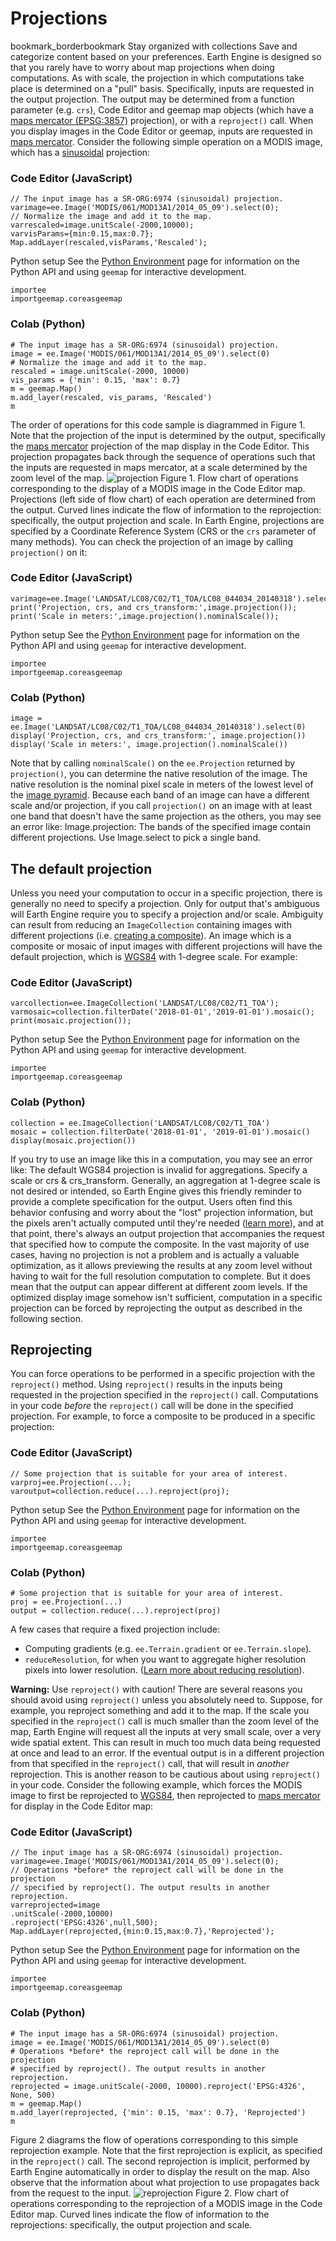  
#  Projections
bookmark_borderbookmark Stay organized with collections  Save and categorize content based on your preferences. 
Earth Engine is designed so that you rarely have to worry about map projections when doing computations. As with scale, the projection in which computations take place is determined on a "pull" basis. Specifically, inputs are requested in the output projection. The output may be determined from a function parameter (e.g. `crs`), Code Editor and geemap map objects (which have a [maps mercator (EPSG:3857)](http://epsg.io/3857) projection), or with a `reproject()` call. When you display images in the Code Editor or geemap, inputs are requested in [maps mercator](http://epsg.io/3857). Consider the following simple operation on a MODIS image, which has a [sinusoidal](http://spatialreference.org/ref/sr-org/6974/) projection:
### Code Editor (JavaScript)
```
// The input image has a SR-ORG:6974 (sinusoidal) projection.
varimage=ee.Image('MODIS/061/MOD13A1/2014_05_09').select(0);
// Normalize the image and add it to the map.
varrescaled=image.unitScale(-2000,10000);
varvisParams={min:0.15,max:0.7};
Map.addLayer(rescaled,visParams,'Rescaled');
```

Python setup
See the [ Python Environment](https://developers.google.com/earth-engine/guides/python_install) page for information on the Python API and using `geemap` for interactive development.
```
importee
importgeemap.coreasgeemap
```

### Colab (Python)
```
# The input image has a SR-ORG:6974 (sinusoidal) projection.
image = ee.Image('MODIS/061/MOD13A1/2014_05_09').select(0)
# Normalize the image and add it to the map.
rescaled = image.unitScale(-2000, 10000)
vis_params = {'min': 0.15, 'max': 0.7}
m = geemap.Map()
m.add_layer(rescaled, vis_params, 'Rescaled')
m
```

The order of operations for this code sample is diagrammed in Figure 1. Note that the projection of the input is determined by the output, specifically the [maps mercator](http://epsg.io/3857) projection of the map display in the Code Editor. This projection propagates back through the sequence of operations such that the inputs are requested in maps mercator, at a scale determined by the zoom level of the map.
![projection](https://developers.google.com/static/earth-engine/images/Projection.png) Figure 1. Flow chart of operations corresponding to the display of a MODIS image in the Code Editor map. Projections (left side of flow chart) of each operation are determined from the output. Curved lines indicate the flow of information to the reprojection: specifically, the output projection and scale. 
In Earth Engine, projections are specified by a Coordinate Reference System (CRS or the `crs` parameter of many methods). You can check the projection of an image by calling `projection()` on it:
### Code Editor (JavaScript)
```
varimage=ee.Image('LANDSAT/LC08/C02/T1_TOA/LC08_044034_20140318').select(0);
print('Projection, crs, and crs_transform:',image.projection());
print('Scale in meters:',image.projection().nominalScale());
```

Python setup
See the [ Python Environment](https://developers.google.com/earth-engine/guides/python_install) page for information on the Python API and using `geemap` for interactive development.
```
importee
importgeemap.coreasgeemap
```

### Colab (Python)
```
image = ee.Image('LANDSAT/LC08/C02/T1_TOA/LC08_044034_20140318').select(0)
display('Projection, crs, and crs_transform:', image.projection())
display('Scale in meters:', image.projection().nominalScale())
```

Note that by calling `nominalScale()` on the `ee.Projection` returned by `projection()`, you can determine the native resolution of the image. The native resolution is the nominal pixel scale in meters of the lowest level of the [image pyramid](https://developers.google.com/earth-engine/guides/scale#image-pyramids). Because each band of an image can have a different scale and/or projection, if you call `projection()` on an image with at least one band that doesn't have the same projection as the others, you may see an error like:
Image.projection: The bands of the specified image contain different projections. Use Image.select to pick a single band.
##  The default projection 
Unless you need your computation to occur in a specific projection, there is generally no need to specify a projection. Only for output that's ambiguous will Earth Engine require you to specify a projection and/or scale. Ambiguity can result from reducing an `ImageCollection` containing images with different projections (i.e. [creating a composite](https://developers.google.com/earth-engine/guides/ic_reducing#projection)). An image which is a composite or mosaic of input images with different projections will have the default projection, which is [WGS84](https://epsg.io/4326) with 1-degree scale. For example:
### Code Editor (JavaScript)
```
varcollection=ee.ImageCollection('LANDSAT/LC08/C02/T1_TOA');
varmosaic=collection.filterDate('2018-01-01','2019-01-01').mosaic();
print(mosaic.projection());
```

Python setup
See the [ Python Environment](https://developers.google.com/earth-engine/guides/python_install) page for information on the Python API and using `geemap` for interactive development.
```
importee
importgeemap.coreasgeemap
```

### Colab (Python)
```
collection = ee.ImageCollection('LANDSAT/LC08/C02/T1_TOA')
mosaic = collection.filterDate('2018-01-01', '2019-01-01').mosaic()
display(mosaic.projection())
```

If you try to use an image like this in a computation, you may see an error like:
The default WGS84 projection is invalid for aggregations. Specify a scale or crs & crs_transform.
Generally, an aggregation at 1-degree scale is not desired or intended, so Earth Engine gives this friendly reminder to provide a complete specification for the output.
Users often find this behavior confusing and worry about the "lost" projection information, but the pixels aren't actually computed until they're needed ([learn more](https://developers.google.com/earth-engine/guides/deferred_execution)), and at that point, there's always an output projection that accompanies the request that specified how to compute the composite.
In the vast majority of use cases, having no projection is not a problem and is actually a valuable optimization, as it allows previewing the results at any zoom level without having to wait for the full resolution computation to complete. But it does mean that the output can appear different at different zoom levels.
If the optimized display image somehow isn't sufficient, computation in a specific projection can be forced by reprojecting the output as described in the following section.
## Reprojecting
You can force operations to be performed in a specific projection with the `reproject()` method. Using `reproject()` results in the inputs being requested in the projection specified in the `reproject()` call. Computations in your code _before_ the `reproject()` call will be done in the specified projection. For example, to force a composite to be produced in a specific projection:
### Code Editor (JavaScript)
```
// Some projection that is suitable for your area of interest.
varproj=ee.Projection(...);
varoutput=collection.reduce(...).reproject(proj);
```

Python setup
See the [ Python Environment](https://developers.google.com/earth-engine/guides/python_install) page for information on the Python API and using `geemap` for interactive development.
```
importee
importgeemap.coreasgeemap
```

### Colab (Python)
```
# Some projection that is suitable for your area of interest.
proj = ee.Projection(...)
output = collection.reduce(...).reproject(proj)
```

A few cases that require a fixed projection include: 
  * Computing gradients (e.g. `ee.Terrain.gradient` or `ee.Terrain.slope`).
  * `reduceResolution`, for when you want to aggregate higher resolution pixels into lower resolution. ([Learn more about reducing resolution](https://developers.google.com/earth-engine/guides/resample#reduce-resolution)).

**Warning:** Use `reproject()` with caution! 
There are several reasons you should avoid using `reproject()` unless you absolutely need to. Suppose, for example, you reproject something and add it to the map. If the scale you specified in the `reproject()` call is much smaller than the zoom level of the map, Earth Engine will request all the inputs at very small scale, over a very wide spatial extent. This can result in much too much data being requested at once and lead to an error.
If the eventual output is in a different projection from that specified in the `reproject()` call, that will result in _another_ reprojection. This is another reason to be cautious about using `reproject()` in your code. Consider the following example, which forces the MODIS image to first be reprojected to [WGS84](https://epsg.io/4326), then reprojected to [maps mercator](http://epsg.io/3857) for display in the Code Editor map:
### Code Editor (JavaScript)
```
// The input image has a SR-ORG:6974 (sinusoidal) projection.
varimage=ee.Image('MODIS/061/MOD13A1/2014_05_09').select(0);
// Operations *before* the reproject call will be done in the projection
// specified by reproject(). The output results in another reprojection.
varreprojected=image
.unitScale(-2000,10000)
.reproject('EPSG:4326',null,500);
Map.addLayer(reprojected,{min:0.15,max:0.7},'Reprojected');
```

Python setup
See the [ Python Environment](https://developers.google.com/earth-engine/guides/python_install) page for information on the Python API and using `geemap` for interactive development.
```
importee
importgeemap.coreasgeemap
```

### Colab (Python)
```
# The input image has a SR-ORG:6974 (sinusoidal) projection.
image = ee.Image('MODIS/061/MOD13A1/2014_05_09').select(0)
# Operations *before* the reproject call will be done in the projection
# specified by reproject(). The output results in another reprojection.
reprojected = image.unitScale(-2000, 10000).reproject('EPSG:4326', None, 500)
m = geemap.Map()
m.add_layer(reprojected, {'min': 0.15, 'max': 0.7}, 'Reprojected')
m
```

Figure 2 diagrams the flow of operations corresponding to this simple reprojection example. Note that the first reprojection is explicit, as specified in the `reproject()` call. The second reprojection is implicit, performed by Earth Engine automatically in order to display the result on the map. Also observe that the information about what projection to use propagates back from the request to the input.
![reprojection](https://developers.google.com/static/earth-engine/images/Reprojection.png) Figure 2. Flow chart of operations corresponding to the reprojection of a MODIS image in the Code Editor map. Curved lines indicate the flow of information to the reprojections: specifically, the output projection and scale. 
